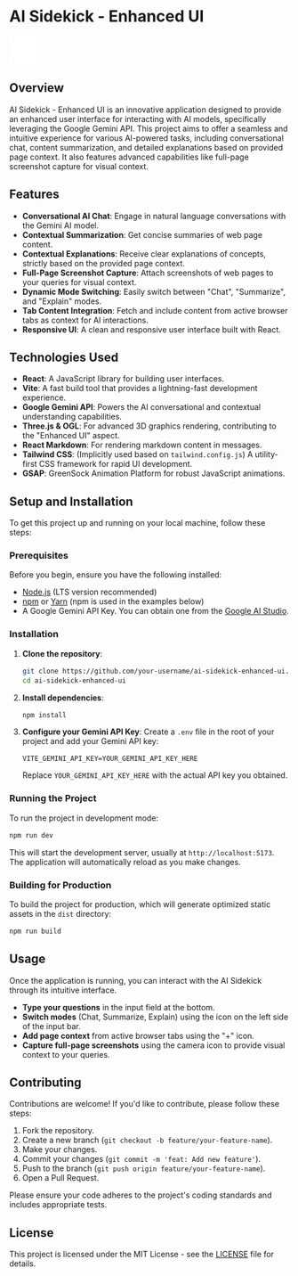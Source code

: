 # AI Sidekick - Enhanced UI

![CubAI Logo](public/cubai2.png)

## Overview

AI Sidekick - Enhanced UI is an innovative application designed to provide an enhanced user interface for interacting with AI models, specifically leveraging the Google Gemini API. This project aims to offer a seamless and intuitive experience for various AI-powered tasks, including conversational chat, content summarization, and detailed explanations based on provided page context. It also features advanced capabilities like full-page screenshot capture for visual context.

## Features

- **Conversational AI Chat**: Engage in natural language conversations with the Gemini AI model.
- **Contextual Summarization**: Get concise summaries of web page content.
- **Contextual Explanations**: Receive clear explanations of concepts, strictly based on the provided page context.
- **Full-Page Screenshot Capture**: Attach screenshots of web pages to your queries for visual context.
- **Dynamic Mode Switching**: Easily switch between "Chat", "Summarize", and "Explain" modes.
- **Tab Content Integration**: Fetch and include content from active browser tabs as context for AI interactions.
- **Responsive UI**: A clean and responsive user interface built with React.

## Technologies Used

- **React**: A JavaScript library for building user interfaces.
- **Vite**: A fast build tool that provides a lightning-fast development experience.
- **Google Gemini API**: Powers the AI conversational and contextual understanding capabilities.
- **Three.js & OGL**: For advanced 3D graphics rendering, contributing to the "Enhanced UI" aspect.
- **React Markdown**: For rendering markdown content in messages.
- **Tailwind CSS**: (Implicitly used based on `tailwind.config.js`) A utility-first CSS framework for rapid UI development.
- **GSAP**: GreenSock Animation Platform for robust JavaScript animations.

## Setup and Installation

To get this project up and running on your local machine, follow these steps:

### Prerequisites

Before you begin, ensure you have the following installed:

- [Node.js](https://nodejs.org/en/download/) (LTS version recommended)
- [npm](https://www.npmjs.com/get-npm) or [Yarn](https://yarnpkg.com/getting-started/install) (npm is used in the examples below)
- A Google Gemini API Key. You can obtain one from the [Google AI Studio](https://aistudio.google.com/app/apikey).

### Installation

1.  **Clone the repository**:
    ```bash
    git clone https://github.com/your-username/ai-sidekick-enhanced-ui.git
    cd ai-sidekick-enhanced-ui
    ```

2.  **Install dependencies**:
    ```bash
    npm install
    ```

3.  **Configure your Gemini API Key**:
    Create a `.env` file in the root of your project and add your Gemini API key:
    ```
    VITE_GEMINI_API_KEY=YOUR_GEMINI_API_KEY_HERE
    ```
    Replace `YOUR_GEMINI_API_KEY_HERE` with the actual API key you obtained.

### Running the Project

To run the project in development mode:

```bash
npm run dev
```

This will start the development server, usually at `http://localhost:5173`. The application will automatically reload as you make changes.

### Building for Production

To build the project for production, which will generate optimized static assets in the `dist` directory:

```bash
npm run build
```

## Usage

Once the application is running, you can interact with the AI Sidekick through its intuitive interface.

-   **Type your questions** in the input field at the bottom.
-   **Switch modes** (Chat, Summarize, Explain) using the icon on the left side of the input bar.
-   **Add page context** from active browser tabs using the "+" icon.
-   **Capture full-page screenshots** using the camera icon to provide visual context to your queries.

## Contributing

Contributions are welcome! If you'd like to contribute, please follow these steps:

1.  Fork the repository.
2.  Create a new branch (`git checkout -b feature/your-feature-name`).
3.  Make your changes.
4.  Commit your changes (`git commit -m 'feat: Add new feature'`).
5.  Push to the branch (`git push origin feature/your-feature-name`).
6.  Open a Pull Request.

Please ensure your code adheres to the project's coding standards and includes appropriate tests.

## License

This project is licensed under the MIT License - see the [LICENSE](LICENSE) file for details.
